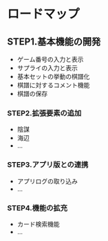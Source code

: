 # ロードマップ

## STEP1.基本機能の開発

* ゲーム番号の入力と表示
* サプライの入力と表示
* 基本セットの挙動の棋譜化
* 棋譜に対するコメント機能
* 棋譜の保存

### STEP2.拡張要素の追加

* 陰謀
* 海辺
* ...

### STEP3.アプリ版との連携

* アプリログの取り込み
* ...

### STEP4.機能の拡充

* カード検索機能
* ...

